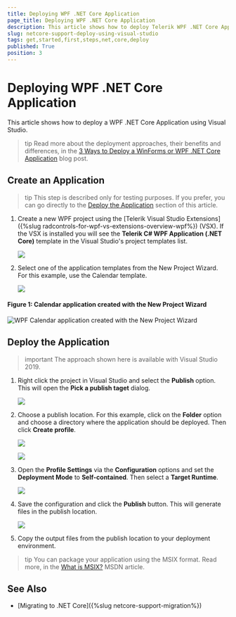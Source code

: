 ```yaml
---
title: Deploying WPF .NET Core Application
page_title: Deploying WPF .NET Core Application
description: This article shows how to deploy Telerik WPF .NET Core Application using Visual Studio.
slug: netcore-support-deploy-using-visual-studio
tags: get,started,first,steps,net,core,deploy
published: True
position: 3
---
```


# Deploying WPF .NET Core Application

This article shows how to deploy a WPF .NET Core Application using Visual Studio.

>tip Read more about the deployment approaches, their benefits and differences, in the [3 Ways to Deploy a WinForms or WPF .NET Core Application](https://www.telerik.com/blogs/3-ways-to-deploy-a-winforms-or-wpf-net-core-application) blog post.

## Create an Application

>tip This step is described only for testing purposes. If you prefer, you can go directly to the [Deploy the Application](#deploy-the-application) section of this article.

1. Create a new WPF project using the [Telerik Visual Studio Extensions]({%slug radcontrols-for-wpf-vs-extensions-overview-wpf%}) (VSX). If the VSX is installed you will see the __Telerik C# WPF Application (.NET Core)__ template in the Visual Studio's project templates list.

	![](images/netcore-support-deploy-using-visual-studio-0.png)
	
2. Select one of the application templates from the New Project Wizard. For this example, use the Calendar template.

	![](images/netcore-support-deploy-using-visual-studio-1.png)
	
#### __Figure 1: Calendar application created with the New Project Wizard__
![WPF Calendar application created with the New Project Wizard](images/netcore-support-deploy-using-visual-studio-2.png)

## Deploy the Application

>important The approach shown here is available with Visual Studio 2019.

1. Right click the project in Visual Studio and select the __Publish__ option. This will open the __Pick a publish taget__ dialog.

	![](images/netcore-support-deploy-using-visual-studio-3.png)

2. Choose a publish location. For this example, click on the __Folder__ option and choose a directory where the application should be deployed. Then click __Create profile__.

	![](images/netcore-support-deploy-using-visual-studio-4.png)
	
	![](images/netcore-support-deploy-using-visual-studio-5.png)

3. Open the __Profile Settings__ via the __Configuration__ options and set the __Deployment Mode__ to __Self-contained__. Then select a __Target Runtime__.

	![](images/netcore-support-deploy-using-visual-studio-6.png)

4. Save the configuration and click the __Publish__ button. This will generate files in the publish location.

	![](images/netcore-support-deploy-using-visual-studio-7.png)

5. Copy the output files from the publish location to your deployment environment.

>tip You can package your application using the MSIX format. Read more, in the [What is MSIX?](https://docs.microsoft.com/en-us/windows/msix/overview) MSDN article.

## See Also

* [Migrаting to .NET Core]({%slug netcore-support-migration%})
